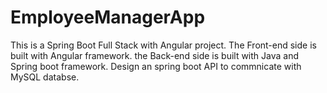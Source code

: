 # EmployeeManagerApp

This is a Spring Boot Full Stack with Angular project.
The Front-end side is built with Angular framework.
the Back-end side is built with Java and Spring boot framework. Design an spring boot API to commnicate with MySQL databse. 
